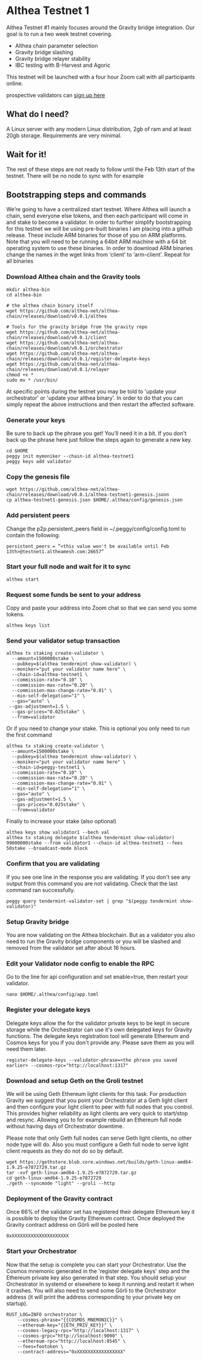 # Althea Testnet 1

Althea Testnet #1 mainly focuses around the Gravity bridge integration. Our goal is to run a two week testnet covering.

- Althea chain parameter selection
- Gravity bridge slashing
- Gravity bridge relayer stability
- IBC testing with B-Harvest and Agoric

This testnet will be launched with a four hour Zoom call with all participants online.

prospective validators can [sign up here](https://airtable.com/shr86l8MZB7nLvjkH)

## What do I need?

A Linux server with any modern Linux distribution, 2gb of ram and at least 20gb storage. Requirements are very minimal.

## Wait for it!

The rest of these steps are not ready to follow until the Feb 13th start of the testnet. There will be no node to sync with for example

## Bootstrapping steps and commands

We’re going to have a centralized start testnet. Where Althea will launch a chain, send everyone else tokens, and then each participant will come in and stake to become a validator.
In order to further simplify bootstrapping for this testnet we will be using pre-built binaries I am placing into a github release. These include ARM binaries for those of you on ARM platforms. Note that you will need to be running a 64bit ARM machine with a 64 bit operating system to use these binaries. In order to download ARM binaries change the names in the wget links from ‘client’ to ‘arm-client’. Repeat for all binaries

### Download Althea chain and the Gravity tools

```
mkdir althea-bin
cd althea-bin

# the althea chain binary itself
wget https://github.com/althea-net/althea-chain/releases/download/v0.0.1/althea

# Tools for the gravity bridge from the gravity repo
wget https://github.com/althea-net/althea-chain/releases/download/v0.0.1/client
wget https://github.com/althea-net/althea-chain/releases/download/v0.0.1/orchestrator
wget https://github.com/althea-net/althea-chain/releases/download/v0.0.1/register-delegate-keys
wget https://github.com/althea-net/althea-chain/releases/download/v0.0.1/relayer
chmod +x *
sudo mv * /usr/bin/

```

At specific points during the testnet you may be told to 'update your orchestrator' or 'update your althea binary'. In order to do that you can simply repeat the above instructions and then restart the affected software.

### Generate your keys

Be sure to back up the phrase you get! You’ll need it in a bit. If you don't back up the phrase here just follow the steps again to generate a new key.

```
cd $HOME
peggy init mymoniker --chain-id althea-testnet1
peggy keys add validator
```

### Copy the genesis file

```
wget https://github.com/althea-net/althea-chain/releases/download/v0.0.1/althea-testnet1-genesis.jsonn
cp althea-testnet1-genesis.json $HOME/.althea/config/genesis.json
```

### Add persistent peers

Change the p2p.persistent_peers field in ~/.peggy/config/config.toml to contain the following:

```
persistent_peers = “<this value won't be available until Feb 13th>@testnet1.altheamesh.com:26657”
```

### Start your full node and wait for it to sync

```
althea start
```

### Request some funds be sent to your address

Copy and paste your address into Zoom chat so that we can send you some tokens.

```
althea keys list
```

### Send your validator setup transaction

```
althea tx staking create-validator \
  --amount=1500000stake \
  --pubkey=$(althea tendermint show-validator) \
  --moniker="put your validator name here" \
  --chain-id=althea-testnet1 \
  --commission-rate="0.10" \
  --commission-max-rate="0.20" \
  --commission-max-change-rate="0.01" \
  --min-self-delegation="1" \
  --gas="auto" \
 --gas-adjustment=1.5 \
  --gas-prices="0.025stake" \
  --from=validator

```

Or if you need to change your stake. This is optional you only need to run the first command

```
althea tx staking create-validator \
  --amount=1500000stake \
  --pubkey=$(althea tendermint show-validator) \
  --moniker="put your validator name here" \
  --chain-id=peggy-testnet1 \
  --commission-rate="0.10" \
  --commission-max-rate="0.20" \
  --commission-max-change-rate="0.01" \
  --min-self-delegation="1" \
  --gas="auto" \
  --gas-adjustment=1.5 \
  --gas-prices="0.025stake" \
  --from=validator

```

Finally to increase your stake (also optional)

```
althea keys show validator1 --bech val
althea tx staking delegate $(althea tendermint show-validator) 99000000stake --from validator1 --chain-id althea-testnet1 --fees 50stake --broadcast-mode block
```

### Confirm that you are validating

If you see one line in the response you are validating. If you don't see any output from this command you are not validating. Check that the last command ran successfully.

```
peggy query tendermint-validator-set | grep "$(peggy tendermint show-validator)"
```

### Setup Gravity bridge

You are now validating on the Althea blockchain. But as a validator you also need to run the Gravity bridge components or you will be slashed and removed from the validator set after about 16 hours.

### Edit your Validator node config to enable the RPC

Go to the line for api configuration and set enable=true, then restart your validator.

```
nano $HOME/.althea/config/app.toml
```

### Register your delegate keys

Delegate keys allow the for the validator private keys to be kept in secure storage while the Orchestrator can use it's own delegated keys for Gravity functions. The delegate keys registration tool will generate Ethereum and Cosmos keys for you if you don't provide any. Please save them as you will need them later.

```
register-delegate-keys --validator-phrase=<the phrase you saved earlier> --cosmos-rpc="http://localhost:1317"
```

### Download and setup Geth on the Groli testnet

We will be using Geth Ethereum light clients for this task. For production Gravity we suggest that you point your Orchestrator at a Geth light client and then configure your light client to peer with full nodes that you control. This provides higher reliability as light clients are very quick to start/stop and resync. Allowing you to for example rebuild an Ethereum full node without having days of Orchestrator downtime.

Please note that only Geth full nodes can serve Geth light clients, no other node type will do. Also you must configure a Geth full node to serve light client requests as they do not do so by default.

```
wget https://gethstore.blob.core.windows.net/builds/geth-linux-amd64-1.9.25-e7872729.tar.gz
tar -xvf geth-linux-amd64-1.9.25-e7872729.tar.gz
cd geth-linux-amd64-1.9.25-e7872729
./geth --syncmode "light" --groli --http
```

### Deployment of the Gravity contract

Once 66% of the validator set has registered their delegate Ethereum key it is possible to deploy the Gravity Ethereum contract. Once deployed the Gravity contract address on Görli will be posted here

```
0xXXXXXXXXXXXXXXXXXXXXX
```

### Start your Orchestrator

Now that the setup is complete you can start your Orchestrator. Use the Cosmos mnemonic generated in the 'register delegate keys' step and the Ethereum private key also generated in that step. You should setup your Orchestrator in systemd or elsewhere to keep it running and restart it when it crashes. You will also need to send some Görli to the Orchestrator address (it will print the address corresponding to your private key on startup).

```
RUST_LOG=INFO orchestrator \
    --cosmos-phrase="{{COSMOS_MNEMONIC}}" \
    --ethereum-key="{{ETH_PRIV_KEY}}" \
    --cosmos-legacy-rpc="http://localhost:1317" \
    --cosmos-grpc="http://localhost:9090" \
    --ethereum-rpc="http://localhost:8545" \
    --fees=footoken \
    --contract-address="0xXXXXXXXXXXXXXXXXX"
```
